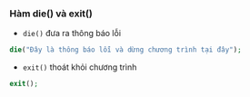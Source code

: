 
### Hàm die() và exit()

- `die()` đưa ra thông báo lỗi

```php
die("Đây là thông báo lỗi và dừng chương trình tại đây");
```

- `exit()` thoát khỏi chương trình

```php
exit();
```